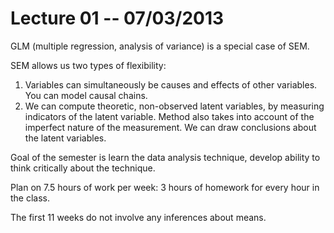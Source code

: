 Lecture 01 -- 07/03/2013
===============================================================================

GLM (multiple regression, analysis of variance) is a special case of SEM.

SEM allows us two types of flexibility:

1. Variables can simultaneously be causes and effects of other variables. You can model causal chains.
2. We can compute theoretic, non-observed latent variables, by measuring indicators of the latent variable. Method also takes into account of the imperfect nature of the measurement. We can draw conclusions about the latent variables.

Goal of the semester is learn the data analysis technique, develop ability to think critically about the technique.

Plan on 7.5 hours of work per week: 3 hours of homework for every hour in the class.

The first 11 weeks do not involve any inferences about means.